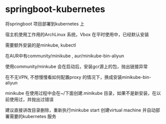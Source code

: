 # springboot-kubernetes

将springboot 项目部署到kubernetes 上

宿主机使用工作用的ArchLinux 系统，Vbox 在平时使用中，已经默认安装

需要额外安装的是minkube, kubectl 

在AUR中有community/minikube , aur/minikube-bin-aliyun 

使用community/minkube 会在启动后，安装gcr源上的包，抛出链接异常

在不无VPN, 不想慢慢看如何配置proxy 的情况下，换成安装minikube-bin-aliyun 

minikube 在使用过程中会在~/下面创建.minikube 目录，如果不是新安装，在以前使用过，并抛出过错误

建议直接讲改目录删除，重新执行minkube start 创建virtual machine 并自动部署需要的kubernetes 服务

